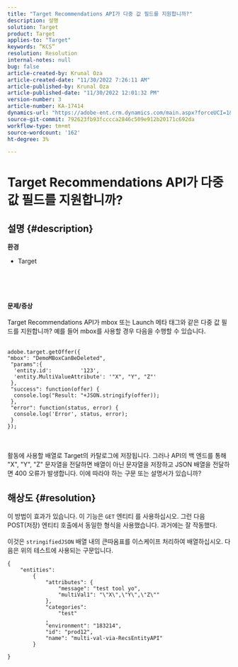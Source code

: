 ```yaml
---
title: "Target Recommendations API가 다중 값 필드를 지원합니까?"
description: 설명
solution: Target
product: Target
applies-to: "Target"
keywords: “KCS”
resolution: Resolution
internal-notes: null
bug: false
article-created-by: Krunal Oza
article-created-date: "11/30/2022 7:26:11 AM"
article-published-by: Krunal Oza
article-published-date: "11/30/2022 12:01:32 PM"
version-number: 3
article-number: KA-17414
dynamics-url: "https://adobe-ent.crm.dynamics.com/main.aspx?forceUCI=1&pagetype=entityrecord&etn=knowledgearticle&id=1e60163f-8070-ed11-9561-6045bd006a22"
source-git-commit: 792623fb93fcccca2846c509e912b20171c692da
workflow-type: tm+mt
source-wordcount: '162'
ht-degree: 3%

---
```


# Target Recommendations API가 다중 값 필드를 지원합니까?

## 설명 {#description}

<b>환경</b>
- Target

<br><br> <br><br>
<b>문제/증상</b>
<br><br>Target Recommendations API가 mbox 또는 Launch 메타 태그와 같은 다중 값 필드를 지원합니까? 예를 들어 mbox를 사용할 경우 다음을 수행할 수 있습니다.<br><br>

```
adobe.target.getOffer({
"mbox": "DemoMBoxCanBeDeleted",
 "params":{
  'entity.id':         '123',   
  'entity.MultiValueAttribute': '"X", "Y", "Z"'
 },
 "success": function(offer) {
  console.log("Result: "+JSON.stringify(offer));
 },
 "error": function(status, error) {
  console.log('Error', status, error);
 }
});
```

<br><br>활동에 사용할 배열로 Target의 카탈로그에 저장됩니다. 그러나 API의 백 엔드를 통해 &quot;X&quot;, &quot;Y&quot;, &quot;Z&quot; 문자열을 전달하면 배열이 아닌 문자열을 저장하고 JSON 배열을 전달하면 400 오류가 발생합니다. 이에 따라야 하는 구문 또는 설명서가 있습니까?<br>

## 해상도 {#resolution}


이 방법이 효과가 있습니다. 이 기능은 `GET` 엔티티 를 사용하십시오. 그런 다음 POST(저장) 엔티티 호출에서 동일한 형식을 사용했습니다. 과거에는 잘 작동했다.
<br> <br>이것은 `stringifiedJSON` 배열 내의 큰따옴표를 이스케이프 처리하여 배열하십시오. 다음은 위의 테스트에 사용되는 구문입니다.<br>

```
{
    "entities":
        {
            "attributes": {
                "message": "test tool yo",
                "multiVal1": "\"X\",\"Y\",\"Z\""
            },
            "categories": 
                "test"
            ,
            "environment": "183214",
            "id": "prod12",
            "name": "multi-val-via-RecsEntityAPI"
        }
    
}
```

